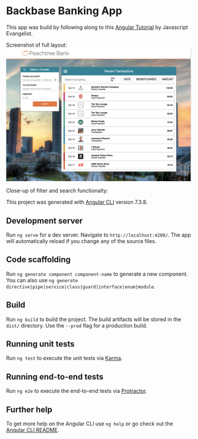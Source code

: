 # Backbase Banking App
This app was build by following along to this [Angular Tutorial](https://www.youtube.com/watch?v=TqBDr4OK4pU) by Javascript Evangelist.

Screenshot of full layout:
![layout](https://github.com/TwirlingGoddess/Backbase-Banking-App/blob/master/Screen%20Shot%202019-04-16%20at%207.34.26%20PM.png)

Close-up of filter and search functionalty:


This project was generated with [Angular CLI](https://github.com/angular/angular-cli) version 7.3.8.

## Development server

Run `ng serve` for a dev server. Navigate to `http://localhost:4200/`. The app will automatically reload if you change any of the source files.

## Code scaffolding

Run `ng generate component component-name` to generate a new component. You can also use `ng generate directive|pipe|service|class|guard|interface|enum|module`.

## Build

Run `ng build` to build the project. The build artifacts will be stored in the `dist/` directory. Use the `--prod` flag for a production build.

## Running unit tests

Run `ng test` to execute the unit tests via [Karma](https://karma-runner.github.io).

## Running end-to-end tests

Run `ng e2e` to execute the end-to-end tests via [Protractor](http://www.protractortest.org/).

## Further help

To get more help on the Angular CLI use `ng help` or go check out the [Angular CLI README](https://github.com/angular/angular-cli/blob/master/README.md).
